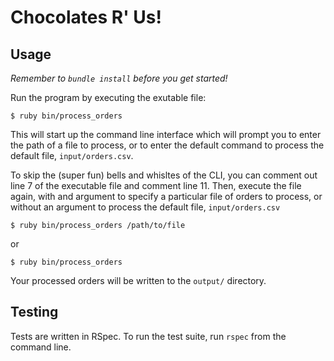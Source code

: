 # Chocolates R' Us!

## Usage

*Remember to `bundle install` before you get started!*

Run the program by executing the exutable file:

```
$ ruby bin/process_orders
```

This will start up the command line interface which will prompt you to enter the path of a file to process, or to enter the default command to process the default file, `input/orders.csv`. 

To skip the (super fun) bells and whisltes of the CLI, you can comment out line 7 of the executable file and comment line 11. Then, execute the file again, with and argument to specify a particular file of orders to process, or without an argument to process the default file, `input/orders.csv`

```
$ ruby bin/process_orders /path/to/file
```

or

```
$ ruby bin/process_orders 
```

Your processed orders will be written to the `output/` directory. 

## Testing

Tests are written in RSpec. To run the test suite, run `rspec` from the command line. 